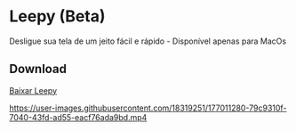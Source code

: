 
# Leepy (Beta)


Desligue sua tela de um jeito fácil e rápido - Disponível apenas para MacOs

## Download

[Baixar Leepy](https://drive.google.com/uc?id=1oIFUoNqCzqfNnOPCm4lHZ3FkVTmgeOmW&export=download&confirm=t&uuid=272cbffa-494a-4031-87d9-23475c173453)



https://user-images.githubusercontent.com/18319251/177011280-79c9310f-7040-43fd-ad55-eacf76ada9bd.mp4



